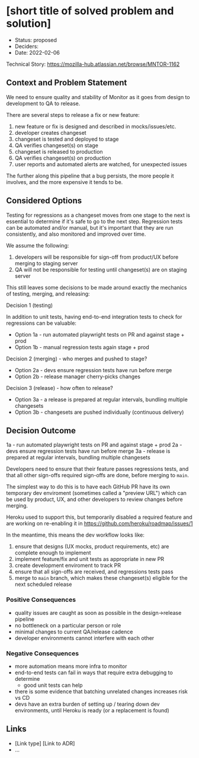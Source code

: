 # [short title of solved problem and solution]

* Status: proposed
* Deciders:
* Date: 2022-02-06

Technical Story: https://mozilla-hub.atlassian.net/browse/MNTOR-1162

## Context and Problem Statement

We need to ensure quality and stability of Monitor as it goes from
design to development to QA to release.

There are several steps to release a fix or new feature:

1. new feature or fix is designed and described in mocks/issues/etc.
2. developer creates changeset
3. changeset is tested and deployed to stage
4. QA verifies changeset(s) on stage
5. changeset is released to production
6. QA verifies changeset(s) on production
7. user reports and automated alerts are watched, for unexpected issues

The further along this pipeline that a bug persists, the more people it
involves, and the more expensive it tends to be.

## Considered Options

Testing for regressions as a changeset moves from one stage to the next
is essential to determine if it's safe to go to the next step. Regression
tests can be automated and/or manual, but it's important that they are
run consistently, and also monitored and improved over time.

We assume the following:

1. developers will be responsible for sign-off from product/UX before merging to staging server
2. QA will not be responsible for testing until changeset(s) are on staging server

This still leaves some decisions to be made around exactly the mechanics of
testing, merging, and releasing:

Decision 1 (testing)

In addition to unit tests, having end-to-end integration tests to check
for regressions can be valuable:

* Option 1a - run automated playwright tests on PR and against stage + prod
* Option 1b - manual regression tests again stage + prod

Decision 2 (merging) - who merges and pushed to stage?

* Option 2a - devs ensure regression tests have run before merge
* Option 2b - release manager cherry-picks changes

Decision 3 (release) - how often to release?

* Option 3a - a release is prepared at regular intervals, bundling multiple changesets
* Option 3b - changesets are pushed individually (continuous delivery)

## Decision Outcome

1a - run automated playwright tests on PR and against stage + prod
2a - devs ensure regression tests have run before merge
3a - release is prepared at regular intervals, bundling multiple changesets

Developers need to ensure that their feature passes regressions tests,
and that all other sign-offs required sign-offs are done, before merging to
`main`.

The simplest way to do this is to have each GitHub PR have its own temporary
dev enviroment (sometimes called a "preview URL") which can be used by
product, UX, and other developers to review changes before merging.

Heroku used to support this, but temporarily disabled a required feature and
 are working on re-enabling it in https://github.com/heroku/roadmap/issues/1

In the meantime, this means the dev workflow looks like:

1. ensure that designs (UX mocks, product requirements, etc) are complete enough to implement
2. implement feature/fix and unit tests as appropriate in new PR
3. create development enviroment to track PR
4. ensure that all sign-offs are received, and regressions tests pass
5. merge to `main` branch, which makes these changeset(s) eligible for the next scheduled release

### Positive Consequences <!-- optional -->

* quality issues are caught as soon as possible in the design->release pipeline
* no bottleneck on a particular person or role
* minimal changes to current QA/release cadence
* developer environments cannot interfere with each other

### Negative Consequences <!-- optional -->

* more automation means more infra to monitor
* end-to-end tests can fail in ways that require extra debugging to determine
  * good unit tests can help
* there is some evidence that batching unrelated changes increases risk vs CD
* devs have an extra burden of setting up / tearing down dev environments, until Heroku is ready (or a replacement is found)

## Links <!-- optional -->

* [Link type] [Link to ADR] <!-- example: Refined by [ADR-0005](0005-example.md) -->
* … <!-- numbers of links can vary -->
